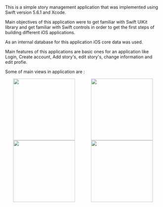 This is a simple story management application that was implemented using Swift version 5.6.1 and Xcode.

Main objectives of this application were to get familiar with Swift UIKit library and get familiar with Swift controls in order to get the first steps of building different iOS applications.

As an internal database for this application iOS core data was used.

Main features of this applications are basic ones for an application like Login, Create account, Add story's, edit story's, change information and edit profie.

Some of main views in application are : 
<div style="display:flex; flex-direction:row; justify-content:space-around;"> 
<img src = "https://user-images.githubusercontent.com/74973065/193947756-e232863e-f365-4050-b4f0-10d9b9432f87.png" width = 200/>
<img src = "https://user-images.githubusercontent.com/74973065/193947765-96132827-c298-4422-9ef0-44adc08a7ee5.png" width = 200/>
</div> 
<div style="display:flex; flex-direction:row; justify-content:space-around;">  
<img src = "https://user-images.githubusercontent.com/74973065/193947777-97fe5410-58e6-455e-8c4d-0060ae27df76.png" width = 200/>
<img src = "https://user-images.githubusercontent.com/74973065/193947777-97fe5410-58e6-455e-8c4d-0060ae27df76.png" width = 200/>
</div> 
